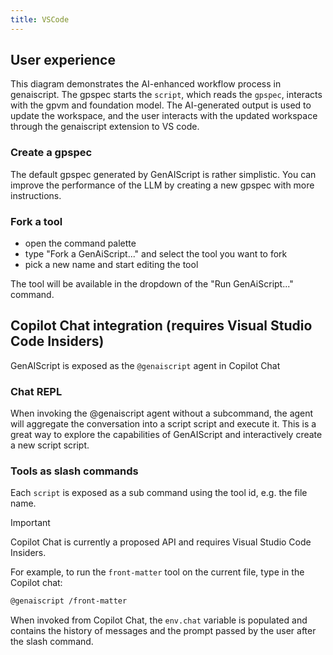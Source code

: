 ```yaml
---
title: VSCode
---
```


## User experience

This diagram demonstrates the AI-enhanced workflow process in genaiscript. The gpspec starts the `script`, which reads the `gpspec`, interacts with the gpvm and foundation model.
The AI-generated output is used to update the workspace, and the user interacts with the updated workspace through the genaiscript extension to VS code.

### Create a gpspec

The default gpspec generated by GenAIScript is rather simplistic. You can improve the performance of the LLM
by creating a new gpspec with more instructions.

### Fork a tool

-   open the command palette
-   type "Fork a GenAiScript..." and select the tool you want to fork
-   pick a new name and start editing the tool

The tool will be available in the dropdown of the "Run GenAiScript..." command.

## Copilot Chat integration (requires Visual Studio Code Insiders)

GenAIScript is exposed as the `@genaiscript` agent in Copilot Chat

### Chat REPL

When invoking the @genaiscript agent without a subcommand, the agent will aggregate the conversation
into a script script and execute it. This is a great way to explore the capabilities of GenAIScript
and interactively create a new script script.

### Tools as slash commands

Each `script` is exposed as a sub command
using the tool id, e.g. the file name.

> [!IMPORTANT]
> Copilot Chat is currently a proposed API and requires Visual Studio Code Insiders.

For example, to run the `front-matter` tool on the current file, type in the Copilot chat:

```bash
@genaiscript /front-matter
```

When invoked from Copilot Chat, the `env.chat` variable is populated and contains the history of messages
and the prompt passed by the user after the slash command.